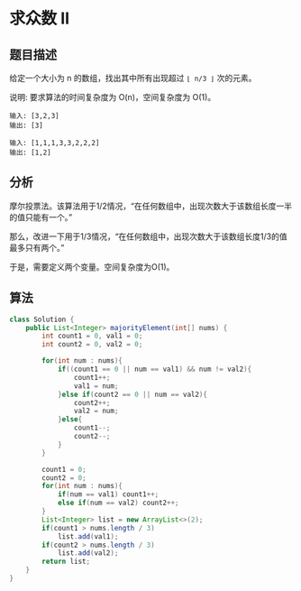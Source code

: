 # 求众数 II

## 题目描述

给定一个大小为 n 的数组，找出其中所有出现超过 `⌊ n/3 ⌋` 次的元素。

说明: 要求算法的时间复杂度为 O(n)，空间复杂度为 O(1)。

```
输入: [3,2,3]
输出: [3]

输入: [1,1,1,3,3,2,2,2]
输出: [1,2]
```

## 分析

摩尔投票法。该算法用于1/2情况，“在任何数组中，出现次数大于该数组长度一半的值只能有一个。”

那么，改进一下用于1/3情况，“在任何数组中，出现次数大于该数组长度1/3的值最多只有两个。”

于是，需要定义两个变量。空间复杂度为O(1)。

## 算法

```java
class Solution {
    public List<Integer> majorityElement(int[] nums) {
        int count1 = 0, val1 = 0;
        int count2 = 0, val2 = 0;

        for(int num : nums){
            if((count1 == 0 || num == val1) && num != val2){
                count1++;
                val1 = num;
            }else if(count2 == 0 || num == val2){
                count2++;
                val2 = num;
            }else{
                count1--;
                count2--;
            }
        }

        count1 = 0;
        count2 = 0;
        for(int num : nums){
            if(num == val1) count1++;
            else if(num == val2) count2++;
        }
        List<Integer> list = new ArrayList<>(2);
        if(count1 > nums.length / 3)
            list.add(val1);
        if(count2 > nums.length / 3)
            list.add(val2);
        return list;
    }
}
```
